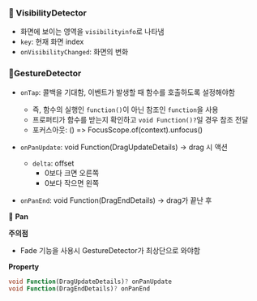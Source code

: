 ### 📍 VisibilityDetector

- 화면에 보이는 영역을 `visibilityinfo`로 나타냄
- `key`: 현재 화면 index
- `onVisibilityChanged`: 화면의 변화



### 📍GestureDetector

- `onTap`: 콜백을 기대함, 이벤트가 발생할 때 함수를 호출하도록 설정해야함
  - 즉, 함수의 실행인 `function()`이 아닌 참조인 `function`을 사용
  - 프로퍼티가 함수를 받는지 확인하고 `void Function()?`일 경우 참조 전달
  - 포커스아웃: () => FocusScope.of(context).unfocus()
- `onPanUpdate`: void Function(DragUpdateDetails) -> drag 시 액션
  - `delta`: offset
    - 0보다 크면 오른쪽
    - 0보다 작으면 왼쪽

- `onPanEnd`: void Function(DragEndDetails) -> drag가 끝난 후

📌 **Pan**

**주의점**

- Fade 기능을 사용시 GestureDetector가 최상단으로 와야함

**Property**

```dart
void Function(DragUpdateDetails)? onPanUpdate
void Function(DragEndDetails)? onPanEnd
```









